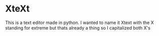 # XteXt
This is a text editor made in python. I wanted to name it Xtext with the X standing for extreme but thats already a thing so I capitalized both X's
